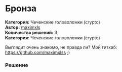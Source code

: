 # Бронза
**Категория:** Чеченские головоломки (crypto)\
**Автор:** [maximxls](https://t.me/maximxlss)\
**Количество решений:** 3\
**Категория:** Чеченские головоломки (crypto)

Выглядит очень знакомо, не правда ли? Мой гитхаб: https://github.com/maximxlss ;)

### Решение
